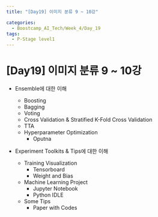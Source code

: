 ```yaml
---
title: "[Day19] 이미지 분류 9 ~ 10강"

categories:
  - Boostcamp_AI_Tech/Week_4/Day_19
tags:
  - P-Stage level1
---
```


# [Day19] 이미지 분류 9 ~ 10강

* Ensemble에 대한 이해
  * Boosting
  * Bagging
  * Voting
  * Cross Validation & Stratified K-Fold Cross Validation
  * TTA
  * Hyperparameter Optimization
    * Oputna
  
* Experiment Toolkits & Tips에 대한 이해
  * Training Visualization
    * Tensorboard
    * Weight and Bias
  * Machine Learning Project
    * Jupyter Notebook
    * Python IDLE
  * Some Tips
    * Paper with Codes
    





